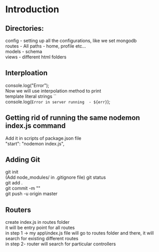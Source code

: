 # Introduction



## Directories:


config - setting up all the configurations, like we set mongodb \
routes - All paths - home, profile etc... \
models - schema \
views - different html folders 

## Interploation

console.log("Error"); \
Now we will use interpolation method to print\
template literal strings ``\
console.log(`Error in server running  - ${err}`);

## Getting rid of running the same nodemon index.js command

Add it in scripts of package.json file\
 "start": "nodemon index.js",


## Adding Git

git init \
(Add node_modules/ in .gitignore file)
git status \
git add . \
git commit -m "" \
git push -u origin master

## Routers 
create index.js in routes folder\
it will be entry point for all routes\
in step 1 -> my app\index.js file will go to routes folder and there, it will search for existing different routes\
in step 2- router will search for particular controllers